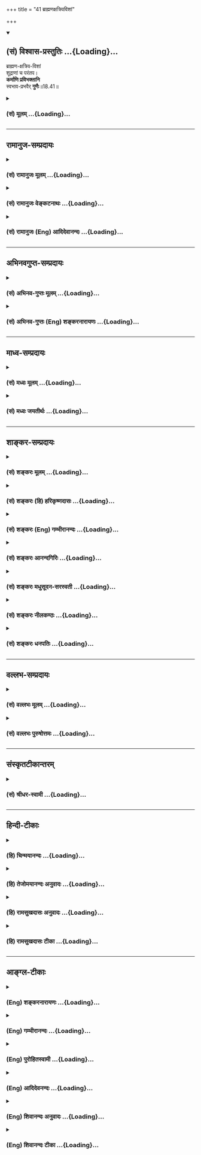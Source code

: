 +++
title = "41 ब्राह्मणक्षत्रियविशां"

+++
<div class="js_include" newlevelforh1="2" title="(सं) विश्वास-प्रस्तुतिः" unfilled url="/purANam_vaiShNavam/mahAbhAratam/06-bhIShma-parva/03-bhagavad-gItA-parva/saMskRtam/vishvAsa-prastutiH/18_moxa-saMnyAsa-yogaH/41_brAhmaNaxatriyavi.md">
<details open><summary><h2>(सं) विश्वास-प्रस्तुतिः ...{Loading}...</h2></summary>

ब्राह्मण-क्षत्रिय-विशां  
शूद्राणां च परंतप।  
**कर्माणि प्रविभक्तानि**  
स्वभाव-प्रभवैर् **गुणैः**॥18.41॥
</details>
</div>
<div class="js_include collapsed" newlevelforh1="3" title="(सं) मूलम्" unfilled url="/purANam_vaiShNavam/mahAbhAratam/06-bhIShma-parva/03-bhagavad-gItA-parva/saMskRtam/mUlam/18_moxa-saMnyAsa-yogaH/41_brAhmaNaxatriyavi.md">
<details><summary><h3>(सं) मूलम् ...{Loading}...</h3></summary>

ब्राह्मणक्षत्रियविशां शूद्राणां च परंतप।  
कर्माणि प्रविभक्तानि स्वभावप्रभवैर्गुणैः।।18.41।।
</details>
</div>


_________________
## रामानुज-सम्प्रदायः
<div class="js_include collapsed" newlevelforh1="3" title="(सं) रामानुजः मूलम्" unfilled url="/purANam_vaiShNavam/mahAbhAratam/06-bhIShma-parva/03-bhagavad-gItA-parva/saMskRtam/rAmAnujaH/mUlam/18_moxa-saMnyAsa-yogaH/41_brAhmaNaxatriyavi.md">
<details><summary><h3>(सं) रामानुजः मूलम् ...{Loading}...</h3></summary>

।।18.41।।**ब्राह्मणक्षत्रियविशां** स्वकीयो भावः स्वभावः
ब्रह्मणादिजन्महेतुभूतं प्राचीनं कर्म इत्यर्थः। तत्प्रभवाः सत्त्वादयो
गुणाः ब्राह्मणस्य स्वभावप्रभवो रजस्तमोऽभिभवेन उद्भूतः सत्त्वगुणः;
क्षत्रियस्य स्वभावप्रभवः सत्त्वतमसोः अभिभवेन उद्भूतो रजोगुणः; वैश्यस्य
स्वभावप्रभवः सत्त्वरजोऽभिभवेन अल्पोद्रिक्तः तमोगुणः; शूद्रस्य
स्वभावप्रभवः तु रजःसत्त्वाभिभवेन अत्युद्रिक्तः तमोगुणः। एभिः
**स्वभावप्रभवैः गुणैः सह प्रविभक्तानि कर्माणि** शास्त्रैः प्रतिपादितानि।
ब्राह्मणादय एवंगुणकाः तेषां च तानि कर्माणि वृत्तयः च एता इति हि विभज्य
प्रतिपादयन्ति शास्त्राणि।

</details>
</div>
<div class="js_include collapsed" newlevelforh1="3" title="(सं) रामानुजः वेङ्कटनाथः" unfilled url="/purANam_vaiShNavam/mahAbhAratam/06-bhIShma-parva/03-bhagavad-gItA-parva/saMskRtam/rAmAnujaH/venkaTanAthaH/18_moxa-saMnyAsa-yogaH/41_brAhmaNaxatriyavi.md">
<details><summary><h3>(सं) रामानुजः वेङ्कटनाथः ...{Loading}...</h3></summary>

  
  
।।18.41।। एवं सर्वेषां संसारिणां गुणत्रयवश्यत्वमुक्तम् अथ
तत्तद्गुणतारतम्यवद्देहयोगिनामधिकारिणां यथाधिकारं शास्त्रैर्विभक्तानि
कर्मादीनि विविच्यन्ते। तस्य परमप्रस्तुतेन
सङ्गत्यर्थमध्यायारम्भप्रक्रान्तं प्रदर्शयति --
त्यागेनेत्यादिना। सन्न्यासशब्दार्थादनन्य इति -- श्रुतावपि हि त्यागेनैके
\[महाना.8।14कैवल्यो.2\] सन्न्यास योगात् \[मुण्डको.3।2।6\]
इत्युभावेकविषयाविति भावःएवम्भूतस्येति --
त्रिविधत्यागयुक्तस्येत्यर्थः। वृत्त्या सहेति कृषिगोरक्ष्यादीनि हि
वक्ष्यमाणानि \[18।44\] जीविकाविशेषा इति भावः।  
  
अत्रब्राह्मणक्षत्ति्रयविशाम् इति समासो द्विजत्वे सति वेदाधिकारात्।
प्राचीनकर्मानुरूपं सत्त्वादिगुणवृद्धिः प्रागेव प्रपञ्चिता; अतस्तद्धेतुकं
कर्मात्र तत्तद्गुणप्रचुरपुरुषासाधारणधर्मतया स्वभाव इति दर्शितम्।
एतेनकर्मवश्या गुणा ह्येते सत्त्वाद्याः पृथिवीपते \[वि.पु.1\] इति
वचनादौपाधिकानां गुणानां चात्र स्वाभाविकतोक्तिशङ्काऽपि निरस्ता।
गुणविभागप्रकारो ब्राह्मपुराणादिषु प्रपञ्चितः। तस्यायं सङ्क्षेपः -- तमः
शूद्रे रजः क्षत्त्रे ब्राह्मणे सत्त्वमुत्तमम् इति। अस्यार्थं वदन्प्रकृतं
विवृणोति -- रजस्तमोभिभवेनोद्भूतः सत्त्वगुण इति। उत्तमशब्दस्यरजः
क्षत्त्रे इत्यादिष्वप्यन्वयमाहक्षत्ति्रयस्येत्यादिना। अल्पोद्रिक्त इति
शूद्राद्व्यवच्छेदाय। अतीन्द्रियाणां गुणानामपि
शास्त्राधीनविभागत्वात्कर्मप्रविभागे गुणानां कर्तृत्वाद्यसम्भवाच्चगुणैः
सहेत्युक्तम्। गुणापेक्षया शास्त्रेण विभक्ततया
गुणप्रविभक्तत्वोपचारादयमेवार्थ उचित इति भावः। कैर्विभक्तानीति
शङ्कायांशास्त्रैरिति शेषपूरणम्। स्वरूपविभागस्य
शास्त्राधीनत्वाभावादसङ्कीर्णबोधनं विवक्षितमित्याह -- प्रतिपादितानीति।
विभज्य प्रतिपादनं विवृणोति -- ब्राह्मणादय इति। कर्मशब्द एव सामान्यतो
वृत्तिमपि संगृह्णाति; तादर्थ्याद्वा तदाक्षेप
इत्यभिप्रायेणाऽऽहवृत्तयश्चेति। जीवनोपाया इत्यर्थः।  
  

</details>
</div>
<div class="js_include collapsed" newlevelforh1="3" title="(सं) रामानुजः (Eng) आदिदेवानन्दः" unfilled url="/purANam_vaiShNavam/mahAbhAratam/06-bhIShma-parva/03-bhagavad-gItA-parva/saMskRtam/rAmAnujaH/english/AdidevAnandaH/18_moxa-saMnyAsa-yogaH/41_brAhmaNaxatriyavi.md">
<details><summary><h3>(सं) रामानुजः (Eng) आदिदेवानन्दः ...{Loading}...</h3></summary>

18.41 The nature of Brahmanas, Ksatriyas, Vaisyas, and Sudras are due to their respective inherent dispositions. The meaning is that their past Karma has been the cause of determining births as Brahmanas etc. The Sattva and other Gunas are the result of such Karma. The Sattva-guna is born from the inherent nature of the Brahmana becoming dominant by suppressing the alities of Rajas and Tamas. The ality of Rajas originates from the inherent nature of the Ksatriyas becoming dominant by suppressing alities of Sattva and Tamas. Tamoguna arises from the inherent nature of the Vaisya, becoming dominant in a little way by suppressing Sattva and Rajas. The duties and works assigned to them according to the Gunas constituting their inherent nature, are expounded and allotted by the Sastras in the order described. For the Sastras analyse that the Brahmanas etc., possess such and such attributes and such and such are their duties and occupations.

</details>
</div>


_________________
## अभिनवगुप्त-सम्प्रदायः
<div class="js_include collapsed" newlevelforh1="3" title="(सं) अभिनव-गुप्तः मूलम्" unfilled url="/purANam_vaiShNavam/mahAbhAratam/06-bhIShma-parva/03-bhagavad-gItA-parva/saMskRtam/abhinava-guptaH/mUlam/18_moxa-saMnyAsa-yogaH/41_brAhmaNaxatriyavi.md">
<details><summary><h3>(सं) अभिनव-गुप्तः मूलम् ...{Loading}...</h3></summary>

।।18.41 -- 18.60।। एवमियता षण्णां प्रत्येकं त्रिस्वरूपत्वं धृत्यादीनां च
प्रतिपादितम्। तन्मध्यात् सात्त्विके राशौ वर्तमानो दैवीं संपदं प्राप्त इह
ज्ञाने योग्यः; त्वं च तथाविधः इत्यर्जुनः प्रोत्साहितः। अधुना तु इदमुच्यते
-- यदि तावदनया ज्ञानबुद्ध्या कर्मणि भवान् प्रवर्तते तदा
स्वधर्मप्रवृत्त्या विज्ञानपूततया च न कर्मसंबन्धस्तव। अथैतन्नानुमन्यसे;
तदवश्यं तव प्रवृत्त्या तावत् भाव्यम् जातेरेव तथाभावे स्थितत्वात्। यतः
सर्वः स्वभावनियतः +++(S;;N स्वस्वभावनियतः )+++ कुतश्चिद्दोषात्
तिरोहिततत्स्वभावः +++(S;;N -- हिततत्तत्स्वभावः )+++ कंचित्कालं भूत्वापि;
तत्तिरोधायकविगमे स्वभावं व्यक्त्यापन्नं लभत एव। तथाहि एवंविधो वर्णनां
स्वभावः। एवमवश्यंभाविन्यां प्रवृत्तौ ततः फलविभागिता भवेत्।। तदाह --
ब्राह्मणेत्यादि अवशोऽपि तत् इत्यन्तम्। ब्राह्मणादीनां
कर्मप्रविभागनिरूपणस्य स्वभावोऽश्यं नातिक्रामति,+++(S; ; N omit न and read
अतिक्रामति )+++ इति क्षत्रियस्वभावस्य भवतोऽनिच्छतोऽपि प्रकृतिः स्वभावाख्या
नियोक्तृताम् अव्यभिचारेण भजते। केवलं तया नियुक्तस्य पुण्यपापसंबन्धः। अतः
मदभिहितविज्ञानप्रमाणपुरःसरीकारेण कर्माण्यनुतिष्ठ। तथा सति बन्धो
निवर्त्स्यति। इत्यस्यार्थस्य परिकरघटनतात्पर्यं +++(S; ; N -- करबन्धघटन --
)+++ महावाक्यार्थस्य। अवान्तरवाक्यानां स्पष्टा ( ष्टोऽ ) र्थः। समासेन +++(S
omits समासेन )+++ ( श्लो. 50 ) संक्षेपेण। ज्ञानस्य; प्रागुक्तस्य। निष्ठां (
ष्ठा ) वाग्जालपरिहारेण निश्चितामाह। बुद्ध्या विशुद्धया इत्यादि सर्वमेतत्
व्याख्यातप्रायमिति न पुनरायस्यते,+++(N -- रारभ्यते )+++।

</details>
</div>
<div class="js_include collapsed" newlevelforh1="3" title="(सं) अभिनव-गुप्तः (Eng) शङ्करनारायणः" unfilled url="/purANam_vaiShNavam/mahAbhAratam/06-bhIShma-parva/03-bhagavad-gItA-parva/saMskRtam/abhinava-guptaH/english/shankaranArAyaNaH/18_moxa-saMnyAsa-yogaH/41_brAhmaNaxatriyavi.md">
<details><summary><h3>(सं) अभिनव-गुप्तः (Eng) शङ्करनारायणः ...{Loading}...</h3></summary>

18.41 See Comment under 18.60

</details>
</div>


_________________
## माध्व-सम्प्रदायः
<div class="js_include collapsed" newlevelforh1="3" title="(सं) मध्वः मूलम्" unfilled url="/purANam_vaiShNavam/mahAbhAratam/06-bhIShma-parva/03-bhagavad-gItA-parva/saMskRtam/madhvaH/mUlam/18_moxa-saMnyAsa-yogaH/41_brAhmaNaxatriyavi.md">
<details><summary><h3>(सं) मध्वः मूलम् ...{Loading}...</h3></summary>

।।18.41।। Sri Madhvacharya did not comment on this sloka.,

</details>
</div>
<div class="js_include collapsed" newlevelforh1="3" title="(सं) मध्वः जयतीर्थः" unfilled url="/purANam_vaiShNavam/mahAbhAratam/06-bhIShma-parva/03-bhagavad-gItA-parva/saMskRtam/madhvaH/jayatIrthaH/18_moxa-saMnyAsa-yogaH/41_brAhmaNaxatriyavi.md">
<details><summary><h3>(सं) मध्वः जयतीर्थः ...{Loading}...</h3></summary>

।।18.41।। Sri Jayatirtha did not comment on this sloka.  
  

</details>
</div>


_________________
## शाङ्कर-सम्प्रदायः
<div class="js_include collapsed" newlevelforh1="3" title="(सं) शङ्करः मूलम्" unfilled url="/purANam_vaiShNavam/mahAbhAratam/06-bhIShma-parva/03-bhagavad-gItA-parva/saMskRtam/shankaraH/mUlam/18_moxa-saMnyAsa-yogaH/41_brAhmaNaxatriyavi.md">
<details><summary><h3>(सं) शङ्करः मूलम् ...{Loading}...</h3></summary>

।।18.41।। --,ब्राह्मणाश्च क्षत्रियाश्च विशश्च ब्राह्मणक्षत्रियविशः;
तेषां **ब्राह्मणक्षत्रियविशां शूद्राणां च** -- शूद्राणाम् असमासकरणम्
एकजातित्वे सति वेदानधिकारात् -- हे **परंतप; कर्माणि प्रविभक्तानि**
इतरेतरविभागेन व्यवस्थापितानि। केन **स्वभावप्रभवैः** **गुणैः;** स्वभावः
ईश्वरस्य प्रकृतिः त्रिगुणात्मिका माया सा प्रभवः येषां गुणानां ते
स्वभावप्रभवाः; तैः; शमादीनि कर्माणि प्रविभक्तानि ब्राह्मणादीनाम्। अथवा
ब्राह्मणस्वभावस्य सत्त्वगुणः प्रभवः कारणम्; तथा क्षत्रियस्वभावस्य
सत्त्वोपसर्जनं रजः प्रभवः; वैश्यस्वभावस्य तमउपसर्जनं रजः प्रभवः;
शूद्रस्वभावस्य रजउपसर्जनं तमः प्रभवः;
प्रशान्त्यैश्वर्येहामूढतास्वभावदर्शनात् चतुर्णाम्। अथवा;
जन्मान्तरकृतसंस्कारः प्राणिनां वर्तमानजन्मनि स्वकार्याभिमुखत्वेन
अभिव्यक्तः स्वभावः; सः प्रभवो येषां गुणानां ते स्वभावप्रभवाः गुणाः
गुणप्रादुर्भावस्य निष्कारणत्वानुपपत्तेः। स्वभावः कारणम् इति च
कारणविशेषोपादानम्। एवं स्वभावप्रभवैः प्रकृतिभवैः सत्त्वरजस्तमोभिः गुणैः
स्वकार्यानुरूपेण शमादीनि कर्माणि प्रविभक्तानि।। ननु शास्त्रप्रविभक्तानि
शास्त्रेण विहितानि ब्राह्मणादीनां शमादीनि कर्माणि कथम् उच्यते
सत्त्वादिगुणप्रविभक्तानि इति नैष दोषः शास्त्रेणापि ब्राह्मणादीनां
सत्त्वादिगुणविशेषापेक्षयैव शमादीनि कर्माणि प्रविभक्तानि; न गुणानपेक्षया;
इति शास्त्रप्रविभक्तान्यपि कर्माणि गुणप्रविभक्तानि इति उच्यते।। कानि पुनः
तानि कर्माणि इति; उच्यते --,

</details>
</div>
<div class="js_include collapsed" newlevelforh1="3" title="(सं) शङ्करः (हि) हरिकृष्णदासः" unfilled url="/purANam_vaiShNavam/mahAbhAratam/06-bhIShma-parva/03-bhagavad-gItA-parva/saMskRtam/shankaraH/hindI/harikRShNadAsaH/18_moxa-saMnyAsa-yogaH/41_brAhmaNaxatriyavi.md">
<details><summary><h3>(सं) शङ्करः (हि) हरिकृष्णदासः ...{Loading}...</h3></summary>

।।18.41।। तथा सम्पूर्ण गीताशास्त्रका इस प्रकार उपसंहार भी किया जाना
चाहिये कि परम पुरुषार्थकी सिद्धि चाहनेवालोंके द्वारा अनुष्ठान किये
जानेयोग्य यह इतना ही समस्त वेद और स्मृतियोंका अभिप्राय है अतः इस
अभिप्रायसे ये ब्राह्मणक्षत्रियविशाम् इत्यादि श्लोक आरम्भ किये जाते हैं
--, हे परन्तप ब्राह्मण; क्षत्रिय और वैश्य -- इन तीनोंके और शूद्रोंके भी
कर्म विभक्त किये हुए हैं अर्थात् परस्पर विभागपूर्वक निश्चित किये हुए
हैं। ब्राह्मणादिके साथ शूद्रोंको मिलाकरसमास करके न कहनेका अभिप्राय यह है
कि शूद्र द्विज न होनेके कारण वेदपठनमें उनका अधिकार नहीं है। किसके द्वारा
विभक्त किये गये हैं स्वभावसे उत्पन्न हुए गुणोंके द्वारा। स्वभाव यानी
ईश्वरकी प्रकृति -- त्रिगुणात्मिका माया; वह माया जिन गुणोंके प्रभवका यानी
उत्पत्तिका कारण है; ऐसे स्वभावप्रभव गुणोंके द्वारा ब्राह्मणादिके; शम आदि
कर्म विभक्त किये गये हैं। अथवा यों समझो कि ब्राह्मणस्वभावका कारण
सत्त्वगुण है; वैसे ही क्षत्रियस्वभावका कारण सत्त्वमिश्रित रजोगुण है;
वैश्यस्वभावका कारण तमोमिश्रित रजोगुण है और शूद्रस्वभावका कारण रजोमिश्रित
तमोगुण है। क्योंकि उपर्युक्त चारों वर्णोंमें ( गुणोंके अनुसार ) क्रमसे
शान्ति; ऐश्वर्य; चेष्टा और मूढ़ता -- ये अलगअलग स्वभाव देखे जाते हैं।
अथवा यों समझो कि प्राणियोंके जन्मान्तरमें किये हुए कर्मोंके संस्कार; जो
वर्तमान जन्ममें अपने कार्यके अभिमुख होकर व्यक्त हुए हैं; उनका नाम स्वभाव
है। ऐसा स्वभाव जिन गुणोंकी उत्पत्तिका कारण है; वे,स्वभावप्रभव गुण हैं।
गुणोंका प्रादुर्भाव बिना कारणके नहीं बन सकता। इसलिये स्वभाव उनकी
उत्पत्तिका कारण है यह कहकर कारणविशेषका प्रतिपादन किया गया है। इस प्रकार
स्वभावसे उत्पन्न हुए अर्थात् प्रकृतिसे उत्पन्न हुए सत्त्व; रज और तम --
इन तीनों गुणोंद्वारा अपनेअपने कार्यके अनुरूप शमादि कर्म विभक्त किये गये
हैं। पू₀ -- ब्राह्मणादि वर्णोंके शम आदि कर्म तो शास्त्रद्वारा विभक्त
हैं; अर्थात् शास्त्रद्वारा निश्चित किये गये हैं फिर यह कैसे कहा जाता है;
कि सत्त्व आदि तीनों गुणोंद्वारा विभक्त किये गये हैं उ₀ -- यह दोष नहीं
है; क्योंकि शास्त्रद्वारा भी ब्राह्मणादिके शमादि कर्म सत्त्वादि
गुणभेदोंकी अपेक्षासे ही विभक्त किये गये हैं; बिना गुणोंकी अपेक्षासे
नहीं। अतः शास्त्रद्वारा विभक्त किये हुए भी कर्म; गुणोंद्वारा विभक्त किये
गये हैं; ऐसा कहा जाता है।

</details>
</div>
<div class="js_include collapsed" newlevelforh1="3" title="(सं) शङ्करः (Eng) गम्भीरानन्दः" unfilled url="/purANam_vaiShNavam/mahAbhAratam/06-bhIShma-parva/03-bhagavad-gItA-parva/saMskRtam/shankaraH/english/gambhIrAnandaH/18_moxa-saMnyAsa-yogaH/41_brAhmaNaxatriyavi.md">
<details><summary><h3>(सं) शङ्करः (Eng) गम्भीरानन्दः ...{Loading}...</h3></summary>

18.41 Parantapa, O scorcher of enemies; karmani, the duties;
brahmana-ksatriya-visam, of the Brahmanas, the Ksatriyas and the
Vaisyas; ca, as also; sudranam, of the Surdras-the Sudras have not been
included with the others (in the compund word) because, owing to their
having a single birth, \[Sudras have no right to be invested with the
sacred thread which, in the case of the other three castes, symbolizes a
second birth.\] they have no right to (the study of) the Vedas;
pravibhaktani, have been fully classified, have been prescribed by
making distinctions among them;-according to what;-gunahi, according to
the gunas; svabhava-prabhavaih, born from Nature. Nature means the
Praktrti of God, His Maya consisting of the three gunas. 'Born from
Nature' means 'born of these three gunas. In accordnace with these the
duties such as control of the internal organs, etc. of the Brahmanas and
others have been classified. Or (the meaning is): The source of the
nature of the Brahmanas is the ality of sattva. Similarly, the source of
the nature of the Ksatriyas is rajas, with sattva as a subordinate
(ality); the source of the nature of the Vaisyas is rajas, with tamas as
the subordinate (ality); the source of the nature of the Sudras is
tamas, with rajas as the subordinate (ality); for the natures of the
four are seen to be tranillity. lordliness, industriousness and dullness
respectively. Or, svabhava (nature) means the (individual) tendencies of
creatures earned in their past lives, which have become manifest in the
present life for yielding their own results. The gunas which have that
svabhava as their source (prabhava) are svabhava-prabhavah gunah. Since
the manifestation of the gunas cannot logically be uncaused, therefore a
specific cause \[i.e. the tendencies are the efficient cause, and Nature
is the material cause.\] has been posited by saying that Nature is the
cause. Thus, the duties such as control of the internal organs etc. have
been classified in keeping with the effects of the gunas, sattva, rajas
and tamas, which are born of Nature, born of Prakrti. Objection: Well,
are not the duties like controlling the internal organs etc. of the
Brahmanas and others classified and enjoined by the scriptures; Why is
it said that they are classified according to the gunas sattva etc.;
Reply: This objection is not valid. For, the duties like controlling the
internal organs etc. of the Brahmanas and others have been classified
even by the scriptures verily in keeping with the specific alities
sattva etc.; certainly, not without reference to the gunas. Hence,
though the duties have been divided by the scriputres, they are said to
have been classified according to the gunas. Which, again, are those
duties; They are being spoken of:

</details>
</div>
<div class="js_include collapsed" newlevelforh1="3" title="(सं) शङ्करः आनन्दगिरिः" unfilled url="/purANam_vaiShNavam/mahAbhAratam/06-bhIShma-parva/03-bhagavad-gItA-parva/saMskRtam/shankaraH/AnandagiriH/18_moxa-saMnyAsa-yogaH/41_brAhmaNaxatriyavi.md">
<details><summary><h3>(सं) शङ्करः आनन्दगिरिः ...{Loading}...</h3></summary>

।।18.41।। प्रकरणार्थमुपसंहृतमनुवदति -- **सर्व इति।** तस्यानेकात्मकत्वेन
हेयत्वं सूचयति -- **क्रियेति।** निर्गुणादात्मनो वैलक्षण्याच्च तस्य
हेयतेत्याह -- **सत्त्वेति।** अनर्थत्वाच्च तस्य त्याज्यत्वमनर्थत्वं
चाविद्याकल्पितत्वेनावस्तुनो वस्तुवद्भानादित्याह -- **अविद्येति।** न
केवलमष्टादशे संसारो दर्शितः; किंतु पञ्चदशेपीत्याह -- **वृक्षेति।**
चकारादुक्तः संसार इत्यनुकृष्यते। संसारध्वस्तिसाधनं सम्यग्ज्ञानं च
तत्रैवोक्तमित्याह -- **असङ्गेति।** वृत्तमनूद्यानन्तरसंदर्भतात्पर्यमाह --
**तत्र चेति।** उक्तो निवर्तयिषितः संसारः सतिसप्तम्या परामृश्यते; सर्वो
हि संसारो गुणत्रयात्मकः। नच गुणानां प्रकृत्यात्मकानां संसारकारणीभूतानां
निवृत्तिर्युक्ता प्रकृतेर्नित्यत्वादित्याशङ्कायां
स्वधर्मानुष्ठानात्तत्त्वज्ञानोत्पत्त्या गुणानामज्ञानात्मकानां
निवृत्तिर्यथा भवति तथा स्वधर्मजातं
वक्तव्यमित्युत्तरग्रन्थप्रवृत्तिरित्यर्थः।
तत्तद्वर्णप्रयुक्तधर्मजातानुपदेशे चोपसंहारप्रकरणप्रकोपः स्यादित्याह --
**सर्वश्चेति।** उपसंहृते गीताशास्त्रार्थे यद्यपि सर्वो वेदार्थः
स्मृत्यर्थश्च सर्व उपसंहृतस्तथापि मुमुक्षुभिरनुष्ठेयमस्ति
वक्तव्यमवशिष्टमित्याशङ्क्याह -- **एतावानिति।**
अनुष्ठेयपरिमाणनिर्धारणवदुक्तशङ्कानिवर्तनं
शास्त्रार्थोपसंहारश्चेत्येतदुभयं चकारार्थः। संप्रति  
  
वर्णचतुष्टयस्यानुष्ठेयं धर्मजातं संकीर्णमिति सूत्रमुपन्यस्यति --
**ब्राह्मणेति।** उपनयनसंस्कारवत्त्वे सति वेदाधिकारित्वं समानमिति
त्रयाणां समासकरणम्। इतरेषामसमासे हेतुमाह -- **शूद्राणामिति।**
एकजातित्वमुपनयनवर्जितत्वं कर्मणामसंकीर्णत्वेन व्यवस्थापकं प्रश्नपूर्वकं
प्रकटयति -- **केनेत्यादिना।** स्वभावप्रभवैर्गुणैरित्यस्यार्थान्तरमाह --
**अथवेति।** उक्तव्यवस्थायां कार्यदर्शनं प्रमाणयति -- **प्रशान्तीति।**
स्वभावशब्दस्यार्थान्तरमाह -- **अथवेति।** किमिति
गुणाभिव्यक्तेरुक्तवासनाधीनत्वं तत्राह -- **गुणेति।** ननु नास्ति
गुणप्रादुर्भावस्य निष्कारणत्वं प्रकृतिजैर्गुणैरिति
प्रकृतेर्गुणकारणत्वाभिधानादत आह -- **स्वभाव इति।** वासनाकारणमिति
गुणव्यक्तेर्निमित्तकारणत्वं विवक्षितं प्रकृतिस्तूपादानमिति भावः।
उक्तमुपसंहरति -- **एवमिति।** स्वभावप्रभवैः सत्त्वादिगुणैर्ब्राह्मणादीनां
कर्माणि प्रविभक्तानीत्युक्तमाक्षिपति -- **नन्विति।** शास्त्रस्य
धर्मविभागहेतोः सत्त्वादिविशेषापेक्षयैव विभागज्ञापकत्वादुभयत्र
विभागहेतुत्वोक्तिरविरुद्धेति परिहरति -- **नैष दोष इति।**

</details>
</div>
<div class="js_include collapsed" newlevelforh1="3" title="(सं) शङ्करः मधुसूदन-सरस्वती" unfilled url="/purANam_vaiShNavam/mahAbhAratam/06-bhIShma-parva/03-bhagavad-gItA-parva/saMskRtam/shankaraH/madhusUdana-sarasvatI/18_moxa-saMnyAsa-yogaH/41_brAhmaNaxatriyavi.md">
<details><summary><h3>(सं) शङ्करः मधुसूदन-सरस्वती ...{Loading}...</h3></summary>

।।18.41।। तदेवं सत्त्वरजस्तमोगुणात्मकः क्रियाकारकफललक्षणः सर्वः संसारो
मिथ्याज्ञानकल्पितोऽनर्थश्चतुर्दशाध्यायोक्त उपसंहृतः। पञ्चदशे च
वृक्षरूपककल्पनया तमुक्त्वाअश्वत्थमेनं सुविरूढमूलमसङ्गशस्त्रेण दृढेन
छित्त्वा। ततः पदं तत्परिमार्गितव्यं यस्मिन्गता न निवर्तन्ति भूयः
इत्यसङ्गशस्त्रेण विषयवैराग्येण तस्य छेदनं कृत्वा परमात्मान्वेष्टव्य
इत्युक्तं; तत्र सर्वस्य त्रिगुणात्मकत्वे त्रिगुणात्मकस्य संसारवृक्षस्य
कथं छेदोऽसङ्गशस्त्रस्यैवानुपपत्तेरित्याशङ्कायां
स्वस्वाधिकारविहितैर्वर्णाश्रमधर्मैः
परितोष्यमाणात्परमेश्वरादसङ्गशस्त्रलाभ इति वदितुमेतावानेव सर्ववेदार्थः
परमपुरुषार्थमिच्छद्भिरनुष्ठेय इति च गीताशास्त्रार्थ उपसंहर्तव्य
इत्येवमर्थमुत्तरं प्रकरणमारभ्यते। तत्रेदं सूत्रम् -- ब्राह्मणेति।
त्रयाणां समासकरणं द्विजत्वेन वेदाध्ययनादितुल्यधर्मत्वकथनार्थम्।
शूद्राणामिति पृथक्करणमेकजातित्वेन वेदानधिकारित्वज्ञानपनार्थम्। तथाच
वसिष्ठःचत्वारो वर्णा ब्राह्मणक्षत्रियवैश्यशूद्रास्तेषां त्रयो वर्णा
द्विजातयो ब्राह्मणक्षत्रियवैश्याः तेषांमातुरग्रेऽधिजननं द्वितीयं
मौञ्जीबन्धने। अत्रास्य माता सावित्री पिता त्वाचार्य उच्यते इति। तथा
प्रतिविशिष्टं चातुर्वर्ण्यं स्थानविशेषाच्चब्राह्मणोऽस्य
मुखमासीद्बाहूराजन्यः कृतः। ऊरू तदस्य यद्वैश्यः पद्भ्यां शूद्रो अजायत
इत्यपि निगमो भवतिगायत्र्या ब्राह्मणमसृजत त्रिष्टुभा राजन्यं जगत्या
वैश्यं न केनचिच्छन्दसा शूद्रमित्यसंस्कारो विज्ञायते इतिशूद्रश्चतुर्थो
वर्ण एकजातिः इति च गौतमः। हे परन्तप शत्रुतापन; तेषां चतुर्णामपि वर्णानां
कर्माणि प्रकर्षेण विभक्तानीतरेतरविभागेन व्यवस्थितानि। कैः
स्वभावप्रभवैर्गुणैर्ब्राह्मण्यादिस्वभावस्य प्रभवैर्हेतुभूतैर्गुणैः
सत्त्वादिभिः। तथाहि ब्राह्मणस्वभावस्य सत्त्वगुण एव प्रभवः
प्रशान्तत्वात्। क्षत्रियस्वभावस्य सत्त्वोपसर्जनं रज ईश्वरभावात्।
वैश्यस्वभावस्य तमउपसर्जनं रज ईहास्वभावत्वात्। शूद्रस्वभावस्य रजउपसर्जनं
तमो मूढस्वभावत्वात्। अथवा मायाख्या प्रकृतिः स्वभावस्तत उपादानात्प्रभवो
येषां तैः। प्राग्भवीयः संस्कारो वर्तमाने भवे स्वफलाभिमुखत्वेनाभिव्यक्तः
स्वभावः स निमित्तत्वेन प्रभवो येषामिति वा। शास्त्रस्यापि
पुरुषस्वभावसापेक्षत्वाच्छास्त्रेण प्रविभक्तान्यपि गुणैः
प्रविभक्तानीत्युच्यन्ते। आख्यातानामर्थं बोधयतामधिकारिशक्तिः सहकारिणी इति
न्यायात्। तथाहि गौतमःद्विजातीनामध्ययनमिज्या दानं ब्राह्मणस्याधिकाः
प्रवचनयाजनप्रतिग्रहाः। पूर्वेषु नियमस्तु राज्ञोऽधिकं रक्षणं सर्वभूतानां
न्याय्यदण्डत्वं; वैश्यस्याधिकं कृषिवणिक्पाशुपाल्यं कुसीदं च;
शूद्रश्चतुर्थो वर्ण एकजातिस्तस्यापि सत्यं कामः अक्रोधः शौचमाचमनार्थे
पाणिपादप्रक्षालनमेवैके श्राद्धकर्म भृत्यभरणं स्वदारवृत्तिः
परिचर्योत्तरेषामिति। अत्र साधारणा असाधारणाश्च धर्मा उक्ताः।
पूर्वेष्वध्ययनेज्यादानेषु नियमोऽवश्यकर्तव्यत्वं नतु
प्रवचनयाजनप्रतिग्रहेषु वृत्त्यर्थत्वादित्यर्थः। वणिक् वाणिज्यं; कुसीदं
वृद्ध्यै धनप्रयोगः; उत्तरेषामिति श्रेष्ठानां द्विजातीनामित्यर्थः।
वसिष्ठोऽपिषट्कर्माणि ब्राह्मणस्याध्ययनमध्यापनं यज्ञो याजनं दानं
प्रतिग्रहश्चेति; त्रीणि राजन्यस्याध्ययनं यज्ञो दानं च शस्त्रेण च
प्रजापालनं स्वधर्मस्तेन जीवेत्। एतान्येव त्रीणि वैश्यस्य
कृषिर्वणिक्पाशुपाल्यं कुसीदं,च। तेषां परिचर्या शूद्रस्येति।
आपस्तम्बोऽपिचत्वारो वर्णा ब्राह्मणक्षत्रियवैश्यशूद्रास्तेषां पूर्वः
पूर्वो जन्मतः श्रेयान् स्वकर्म ब्राह्मणस्याध्ययनमध्यापनं यज्ञो याजनं
दानं प्रतिग्रहणं दायाद्यं शिलोञ्छाद्यन्यच्चाप्यपरिगृहीतमेतान्येव।
क्षत्रियस्याध्यापनयाजनप्रतिग्रहणानीति परिहाय युद्धदण्डादिकानि।
क्षत्रियवत् वैश्यस्य दण्डयुद्धवर्जं कृषिगोरक्षवाणिज्याधिकं; परिचर्या
शूद्रस्येतरेषां वर्णानाम् इति। मनुरपिअध्यापनं चाध्ययनं यजनं याजनं तथा।
दानं प्रतिग्रहं चैव ब्राह्मणानामकल्पयत्।। प्रजानां रक्षणं
दानमिज्याध्ययनमेव च। विषयेष्वप्रसक्तिं च क्षत्रियस्य समादिशत्।। पशूनां
रक्षणं दानमिज्याध्ययनमेव व। वणिक्पथं कुसीदं च वैश्यस्य कृषिमेव च। एकमेव
तु शूद्रस्य प्रभुः कर्म समादिशत्। एतेषामेव वर्णानां शुश्रूषामनसूया।।
इति। एवं चतुर्णामपि वर्णानां गुणभेदेन कर्माणि प्रविभक्तानि।

</details>
</div>
<div class="js_include collapsed" newlevelforh1="3" title="(सं) शङ्करः नीलकण्ठः" unfilled url="/purANam_vaiShNavam/mahAbhAratam/06-bhIShma-parva/03-bhagavad-gItA-parva/saMskRtam/shankaraH/nIlakaNThaH/18_moxa-saMnyAsa-yogaH/41_brAhmaNaxatriyavi.md">
<details><summary><h3>(सं) शङ्करः नीलकण्ठः ...{Loading}...</h3></summary>

।।18.41।। एवं पञ्चदशे संसाराश्वत्थमसङ्गशस्त्रेण च्छित्त्वा परं पदं
परिमार्गितव्यमित्युक्तं तत्रात्मनोऽसङ्गत्वोपपादनाय क्रियाकारकफललक्षणस्य
कृत्स्नस्य संसारस्य त्रिगुणात्मकत्वमुक्तम्।
नह्यात्मानात्मनोर्गुणातीतगुणात्मकयोः सङ्गः संभवति।
नह्याकाशान्तर्वर्तिपृथिव्यादिगुणेन गन्धादिनाकाशः संसृज्यते
तद्वदित्युक्तम्। समाप्तः शास्त्रार्थः। अथेदानीं
सर्वगीताशास्त्रार्थमुपसंहर्तुमसङ्गशस्त्राप्त्युपायं च प्रदर्शयितुं
प्रकरणान्तरमारभते -- ब्राह्मणेत्यादिना। शूद्राणामसमासकरणं वेदानधिकारात्।
प्रविभक्तानि असंकीर्णानि। तत्र हेतुमाह स्वभावप्रभवैर्गुणैः। स्वभाव
ईश्वरस्य प्रकृतिस्त्रिगुणात्मिका सैव प्रभवो हेतुर्येषां गुणानां ते
स्वभावप्रभवास्तैः। यद्वा ब्राह्मणस्वभावस्य सत्त्वगुण एव प्रभवः
शान्तत्वात्। क्षत्रियस्वभावस्य सत्त्वोपसर्जनं रजः ईश्वरस्वभावत्वात्।
वैश्यस्वभावस्य तम उपसर्जनं रजः कृष्यादिस्वभावत्वात्। शूद्रस्वभावस्य रज
उपसर्जनं तमः शुश्रूषास्वभावत्वात्। अथवा स्वभावः प्राग्भवीयः
संस्कारस्तत्प्रभवैर्न तु जातिमात्रप्रभवैः पक्षिणामाकाशगमनवत्। अतएव
जात्यन्तरव्यावृत्तानां धर्माणां शमादिषु पाठो न दृश्यते। नहि
शूद्राद्व्यावृत्तं,त्रैवर्णिकानामध्ययनादिकं वा इतरद्वयाद्व्यावृत्तं
ब्राह्मणानामध्यापनादिकं वा इह पठ्यते। किंतु सर्वे सर्वजातीयानां साधारणा
धर्माः शमादयो दृश्यन्ते। यथाहि द्रोणादिषु ब्राह्मणेष्वपि शौर्यादिकं
भरतादिषु क्षत्रियेष्वपि शमादिकं दृष्टम् एवमितरत्र।
तस्माद्यस्मिन्कस्मिंश्चिद्वर्णे शमादयो दृश्यन्ते स
शूद्रोऽप्येतैर्लक्षणैर्ब्राह्मण एव ज्ञातव्यः। यत्र च ब्राह्मणेऽपि
शूद्रधर्मा दृश्यन्ते स शूद्र एव। तथा चारण्यके सर्पभूतं नहुषं प्रति
युधिष्ठिरवाक्यम्सत्यं दानं क्षमा शीलमानृशंस्यं तपो घृणा। दृश्यन्ते यत्र
नागेन्द्र स ब्राह्मण इति स्मृतः। तथायत्रैतल्लक्ष्यते सर्प वृत्तं स
ब्राह्मणः स्मृतः। यत्रैतन्न भवेत्सर्प तं शूद्रमिति निर्दिशेत् इति।
जातिधर्मास्तु मनुना दर्शिताःअध्यापनं चाध्ययनं यजनं याजनं तथा। दानं
प्रतिग्रहं चैव ब्राह्मणानामकल्पयत्। प्रजानां रक्षणं दानमिज्याध्ययनमेव च।
विषयेष्वप्रसक्तिं च क्षत्रियस्य समासतः। पशूनां रक्षणं दानमिज्याध्ययनमेव
च। वणिक्पथं कुसीदं च वैश्यस्य कृषिमेव च। एकमेव तु शूद्रस्य प्रभुः कर्म
समादिशत्। एतेषामेव वर्णानां शुश्रूषामनसूयया। इति। तस्मात् शमादयो
यत्राब्राह्मणे ब्राह्मणे वा दृश्यन्ते स एव ब्राह्मण इत्यत्र
विवक्षितम्। स्वे स्वे कर्मण्यभिरतः संसिद्धिं लभते नरः इत्यत्र तु
मनूक्तान्यध्यापनादीन्येव स्वकर्माणि ग्राह्याणि न तु शमदमादीनि। नहि
ज्ञानविज्ञानवतोऽन्या संसिद्धिर्लब्धव्यास्ति। तस्माच्छमदमादयो
ब्रह्मिष्ठस्यैव ब्राह्मणस्य लक्षणमिति दिक्।

</details>
</div>
<div class="js_include collapsed" newlevelforh1="3" title="(सं) शङ्करः धनपतिः" unfilled url="/purANam_vaiShNavam/mahAbhAratam/06-bhIShma-parva/03-bhagavad-gItA-parva/saMskRtam/shankaraH/dhanapatiH/18_moxa-saMnyAsa-yogaH/41_brAhmaNaxatriyavi.md">
<details><summary><h3>(सं) शङ्करः धनपतिः ...{Loading}...</h3></summary>

।।18.41।। एवं क्रियादिलक्षणस्य संसारस्य त्रिगुणात्मकत्वप्रतिपादकेन
प्रकरणेन चतुर्दशसप्तदशाध्यायोक्तोऽर्थ उपसंहृतः
चोर्ध्वमूलमधःशाखमित्यादिनाऽविद्यापरिकल्पितं संसारं
वृक्षरुपेणाभिधायअसङ्गशस्त्रेण दृढेन छित्त्वा। ततः पदं तत्परिमार्गितव्यं
यस्मिन्गता न निवर्तन्ति भूयः इत्यसङ्गस्त्रेण विषयवैराग्येण तस्य छेदनं
कृत्वा परमात्मान्वेष्टव्य इत्युक्तम्। तत्र सर्वस्य त्रिगुणात्मकत्वे
त्रिगुणात्मकस्य संसारवृक्षस्य कथं
छेदोऽसङ्गशस्त्रस्यैवानुपपत्तेरित्याशङ्कायां
स्वस्वाधिकारविहितैर्वर्णाश्रमधर्मैः
परितोष्यमाणात्परमेश्वरादसङ्गशस्त्रलाभ इति वदितुमेतावानेव सर्ववेदार्थः
परमपुरुषार्थमिच्छद्भिननुष्ठेय इति च गीताशास्त्रार्थ उपसंहर्तव्य
इत्येवमर्थमुत्तरं प्रकरणमारभ्यते। तत्रेदं सूत्रम् -- त्रयाणां समासकरणं
द्विजत्वेन वेदाध्ययनादितुल्यधर्मत्वकथनार्थम्। शूद्राणामिति
पृथक्करणमेकजातित्वेन वेदानधिकारित्वज्ञापनार्थम्। तथाच वसिष्ठःचत्वारो
वर्णा ब्राह्मणक्षत्रियवैश्यशूद्रास्तेषां त्रयो त्वाचार्य उच्यते इति। तथा
प्रतिविशिष्टं चातुर्वर्ण्य स्थाननिशेषाच्चब्राह्मणोऽस्य
मुखमासीद्वाहूराजन्यः कृतः। ऊरु तदस्य यद्वैश्यः पध्भां सूद्रो अजायत
र्दिशति। शूद्राणां च कर्माणि शमदमादीनि प्रविभक्तानि इतरेतविभागेन
व्यवस्थितानि। कैरित्यपेक्षायामाह -- स्वभावप्रभवैर्गुणैः ईश्वरस्य
त्रिगुणात्मिका प्रकृतिः स्वभावः स प्रभवः कारणं येषां तैर्गुणैः। यद्वा
स्वभावस्य प्रभवास्तैस्तथाच ब्राह्मणस्वभावस्य सत्त्वगुणः प्रभवः कारणं;
तथा क्षत्रियस्वभावस्य सत्त्वोपसर्जनं रजः प्रभवः; वैश्यस्वभावस्य
तमउपसर्जनं रजः प्रभवः; शूद्रस्वभावस्य रजउपसर्जनं तमः प्रभवः।
शान्त्यैश्वर्येहामूढस्वभावदर्शनाच्चतुर्णाम्। अथवा जन्मान्तरकृतसंस्कारः
प्राणिनां वर्तमानजन्मनि स्वकार्याभिमुखत्वेनाभिव्यक्तः स्वभावः स प्रभवो
येषां तैः प्रकृत्युद्वोधितैर्गुणैः स्वकार्यानुरुप्येण ब्राह्मणादीनां
शमादीनि कर्माणि प्रविभक्तानि शास्त्रेणापि ब्राह्मणादीनां
सत्त्वादिगुणविशेषापेक्षयैव शमादीनि कर्माणि प्रविभक्तानि नतु
गुणानपेक्षयेति शास्त्रविभक्तान्यपि तानि गुणविभक्तान्युच्यन्ते।
क्षत्रियस्वभावजं शत्रुतापनरुपं कर्म त्यक्तुमशक्यमङगीकर्तुं योग्योऽसीति
सूचयति परंतपेति संबोधनेन।

</details>
</div>


_________________
## वल्लभ-सम्प्रदायः
<div class="js_include collapsed" newlevelforh1="3" title="(सं) वल्लभः मूलम्" unfilled url="/purANam_vaiShNavam/mahAbhAratam/06-bhIShma-parva/03-bhagavad-gItA-parva/saMskRtam/vallabhaH/mUlam/18_moxa-saMnyAsa-yogaH/41_brAhmaNaxatriyavi.md">
<details><summary><h3>(सं) वल्लभः मूलम् ...{Loading}...</h3></summary>

।।18.41।। एवं च त्यागेनैकेऽमृतत्वमानशुः \[महाना.8।14कैव.2\] इति
मोक्षसाधनतया निर्दिष्टः त्यागः सन्न्यासशब्दार्थः; न तदन्यः स च
कर्तृत्वकामफलानां न्यासरूपः स्वस्मिन् तत्कर्तृत्वत्यागश्च
परपुरुषान्तर्यामिकर्तृकत्वाद्यनुसन्धानेनेति सर्वं सगुणनिरूपणे
सत्त्वगुणवृद्धिकार्यमिति तथोक्तम् इदानीमेवम्भूतकर्माधिकारिणां
ब्राह्मणादीनां स्वभावानुसारिसत्त्वादिगुणभेदभिन्नवृत्त्या सह
कर्त्तव्यकर्मस्वरूपं निरूपयति ब्राह्मणक्षत्ति्रयविशामिति। स्वभावः सहजः
संस्कारात्मकस्तत्प्रभवैर्गुणैर्विभद्यंते; तत्र स्वभावप्रभवैर्गुणैः
सात्त्विका ब्राह्मणाः सृष्टाः; सात्त्विकराजसाः क्षत्ति्रयाः; तामसराजसा
वैश्याः; तामसाः शूद्राः एषामपि व्यत्यये निजपूर्वकृतिरेव हेतुरिति हे
परन्तप पुरा तथा प्रविभक्तानि कर्माणि।

</details>
</div>
<div class="js_include collapsed" newlevelforh1="3" title="(सं) वल्लभः पुरुषोत्तमः" unfilled url="/purANam_vaiShNavam/mahAbhAratam/06-bhIShma-parva/03-bhagavad-gItA-parva/saMskRtam/vallabhaH/puruShottamaH/18_moxa-saMnyAsa-yogaH/41_brAhmaNaxatriyavi.md">
<details><summary><h3>(सं) वल्लभः पुरुषोत्तमः ...{Loading}...</h3></summary>

  
  
।।18.41।। नन्वेवं चेत्सर्वं त्रिगुणात्मकमेव तदा गुणात्मकस्य जीवस्य
त्रिगुणात्मकबन्धकक्रियादिकरणात् कथं मोक्षः इत्याशङ्क्य शास्त्रद्वारा
जीवोद्धारं कर्तुं शास्त्रस्वरूप ज्ञानार्थं प्रसङ्गादर्जुनाय
गीतामाहात्म्यतः पूर्वोक्तमुपसंहरन् मोक्षप्रकरणमारभते -- ब्राह्मणेत्यादि
यावदध्यायसमाप्ति। हे परन्तप परमुत्कृष्टं तपो यस्येत्यनेन
श्रवणयोग्यतोक्ता। ब्राह्मणक्षत्ति्रयविशां त्रैवर्णिकानां च पुनः
शूद्राणां -- वेदानधिकृतत्वाछूद्राणां भिन्नतया कथनम् -- स्वभावः स्वस्य मम
यो भावः सात्त्विकादिभेदेन विचित्रदर्शनेच्छा तेन प्रभव उत्पत्तिर्येषां
तैरेतादृशैर्गुणैः कर्माणि प्रविभक्तानि प्रकर्षेण विभागतः
सात्त्विकादेर्विहितानीत्यर्थः।  
  

</details>
</div>


_________________
## संस्कृतटीकान्तरम्
<div class="js_include collapsed" newlevelforh1="3" title="(सं) श्रीधर-स्वामी" unfilled url="/purANam_vaiShNavam/mahAbhAratam/06-bhIShma-parva/03-bhagavad-gItA-parva/saMskRtam/shrIdhara-svAmI/18_moxa-saMnyAsa-yogaH/41_brAhmaNaxatriyavi.md">
<details><summary><h3>(सं) श्रीधर-स्वामी ...{Loading}...</h3></summary>

।।18.41।। ननु च यद्येवं सर्वमपि क्रियाकारकफलादिकं प्राणिजातं च
त्रिगुणात्मकमेव कथं तर्ह्यस्य मोक्ष इत्यपेक्षायां स्वस्वाधिकारविहितैः
कर्मभिः परमेश्वराराधनात्तत्प्रसादलब्धज्ञानेनेत्येवं सर्वगीतार्थसारं
संगृह्य प्रदर्शयितुं प्रकरणान्तरमारभते **-- ब्राह्मणेत्यादि
यावदध्यायसमाप्ति।** हे परंतप शत्रुतापन; ब्राह्मणानां क्षत्रियाणां विशां
च शूद्राणां च कर्माणि प्रविभक्तानि प्रकर्षेण विभागतो विहितानि। शूद्राणां
स्वभावात्पृथक्करणं द्विजत्वाभावेन वैलक्षण्यात्। विभागोपलक्षणमाह --
स्वभावः सात्त्विकादिः प्रभवति प्रादुर्भवति येभ्यस्तैर्गुणैरुपलक्षणभूतैः।
यद्वा स्वभावः पूर्वजन्मसंस्कारस्तस्मात्प्रादुर्भूतैरित्यर्थः। तत्र
सत्त्वप्रधाना ब्राह्मणाः; सत्त्वोपसर्जनरजःप्रधानाः क्षत्रियाः;
तमउपसर्जनरजःप्रधाना वैश्याः; रजउपसर्जनतमःप्रधानाः शूद्राः।

</details>
</div>


_________________
## हिन्दी-टीकाः
<div class="js_include collapsed" newlevelforh1="3" title="(हि) चिन्मयानन्दः" unfilled url="/purANam_vaiShNavam/mahAbhAratam/06-bhIShma-parva/03-bhagavad-gItA-parva/hindI/chinmayAnandaH/18_moxa-saMnyAsa-yogaH/41_brAhmaNaxatriyavi.md">
<details><summary><h3>(हि) चिन्मयानन्दः ...{Loading}...</h3></summary>

।।18.41।। प्रकृति के तीन गुणों का विस्तृत वर्णन करने के पश्चात्; भगवान्
श्रीकृष्ण उन गुणों के आधार पर ही मानव समाज का ब्राह्मण; क्षत्रिय; वैश्य
और शूद्र इन चार वर्णों में विवेकपूर्ण विभाजन करते हैं। इन चार वर्णों के
लोगों में कर्तव्यों का विभाजन प्रत्येक वर्ग के लोगों के स्वभावानुसार
किया गया है। स्वभाव का अर्थ प्रत्येक मनुष्य के अन्तकरण के विशिष्ट
संस्कार हैं; जो किसी गुण विशेष के आधिक्य से प्रभावित हुए रहते हैं।
कर्तव्यों के इस विभाजन में व्यक्ति के स्वभाव एवं व्यवहार को ध्यान में
रखा जाता है। किसी व्यक्ति की श्रेष्ठता या हीनता का मापदण्ड उस व्यक्ति की
शरीर रचना अथवा उसके केशों का वर्ण नहीं हो सकता श्रेष्ठता का मापदण्ड केवल
उसका स्वभाव और व्यवहार ही हो सकता है। मनुष्यों के स्वभावों में विभिन्नता
होने के कारण उनको सौंपे गये अधिकारों एवं कर्तव्यों में विभिन्नता होना
स्वाभाविक ही है। अत ब्राह्मणादि चारों वर्णों के कर्तव्य परस्पर भिन्न
भिन्न हैं तथापि सबका लक्ष्य समाजधारणा एवं सबकी आध्यात्मिक प्रगति ही है।
प्रत्येक वर्ण के लिए शास्त्रों में विधान किये हुए कर्तव्यों का पालन; यदि
उसउस वर्ण का व्यक्ति करता है तो वह व्यक्ति क्रमश तमस एवं रजस से ऊपर उठकर
सत्त्वगुण में स्थित हो सकता है। तत्पश्चात् ही त्रिगुणातीत आत्मस्वरूप की
अनुभूति में निष्ठा संभव होगी। प्रत्येक व्यक्ति के ज्ञान कर्म; कर्तव्य;
बुद्धि एवं धृति के अध्ययन से ही उसका वर्ण निश्चित किया जा सकता है। इस
सन्दर्भ में; जब किसी पुरुष को सात्त्विक कहा जाता है; तो इसका अर्थ केवल
इतना ही है कि सामान्यत उसमें सात्त्विक गुण का आधिक्य रहता है। कभीकभी
सात्त्विक पुरुष में रजोगुण का अथवा तमोगुणी पुरुष में सत्त्वगुण का आधिक्य
हो सकता है। कोई भी व्यक्ति केवल एक गुण से निर्मित नहीं है। आज भारतवर्ष
में समाज की जो स्थिति है; उसमें इस चातुर्र्वण्य का वास्तविक स्वरूप बहुत
कुछ लुप्त हो गया है। अब; केवल अनुवांशिक जन्मसिद्ध अधिकार और बाह्य
शारीरिक भेद के आधार पर ही जातियाँ तथा अनेक उपजातियाँ उत्पन्न हो गयी हैं।
एक सच्चा ब्राह्मण पुरुष वही है जो सत्त्वगुण प्रधान है; जिसमें
इन्द्रियसंयम और मनसंयम है और जो आत्मस्वरूप का निदिध्यासन करने में समर्थ
है। परन्तु आज का ब्राह्मण वर्ग मात्र जन्म के आधार पर अपनी श्रेष्ठता
प्रदर्शित करता है; और यह दुर्भाग्य है कि उसे कोई सम्मान प्राप्त नहीं
होता; क्योंकि अपने आप को उस सम्मान के योग्य बनाने का वह कभी प्रयत्न ही
नहीं करता है। चार वर्णों के कर्मों में; सर्वप्रथम ब्राह्मण का कर्म बताते
हुए भगवान् कहते हैं

</details>
</div>
<div class="js_include collapsed" newlevelforh1="3" title="(हि) तेजोमयानन्दः अनुवादः" unfilled url="/purANam_vaiShNavam/mahAbhAratam/06-bhIShma-parva/03-bhagavad-gItA-parva/hindI/tejomayAnandaH/anuvAdaH/18_moxa-saMnyAsa-yogaH/41_brAhmaNaxatriyavi.md">
<details><summary><h3>(हि) तेजोमयानन्दः अनुवादः ...{Loading}...</h3></summary>

।।18.41।। हे परन्तप! ब्राह्मणों, क्षत्रियों, वैश्यों और शूद्रों के
कर्म, स्वभाव से उत्पन्न गुणों के अनुसार विभक्त किये गये हैं।।

</details>
</div>
<div class="js_include collapsed" newlevelforh1="3" title="(हि) रामसुखदासः अनुवादः" unfilled url="/purANam_vaiShNavam/mahAbhAratam/06-bhIShma-parva/03-bhagavad-gItA-parva/hindI/rAmasukhadAsaH/anuvAdaH/18_moxa-saMnyAsa-yogaH/41_brAhmaNaxatriyavi.md">
<details><summary><h3>(हि) रामसुखदासः अनुवादः ...{Loading}...</h3></summary>

।।18.41।। हे परंतप ! ब्राह्मण, क्षत्रिय, वैश्य और शूद्रोंके कर्म स्वभावसे
उत्पन्न हुए तीनों गुणोंके द्वारा विभक्त किये गये हैं।

</details>
</div>
<div class="js_include collapsed" newlevelforh1="3" title="(हि) रामसुखदासः टीका" unfilled url="/purANam_vaiShNavam/mahAbhAratam/06-bhIShma-parva/03-bhagavad-gItA-parva/hindI/rAmasukhadAsaH/TIkA/18_moxa-saMnyAsa-yogaH/41_brAhmaNaxatriyavi.md">
<details><summary><h3>(हि) रामसुखदासः टीका ...{Loading}...</h3></summary>

।।18.41।।***व्याख्या --***  **ब्राह्मणक्षत्रियविशां शूद्राणां च परंतप
--** यहाँ ब्राह्मण; क्षत्रिय और वैश्य -- इन तीनोंके लिये एक पद और
शूद्रोंके लिये अलग एक पद देनेका तात्पर्य यह है कि ब्राह्मण; क्षत्रिय और
वैश्य -- ये द्विजाति हैं और शूद्र द्विजाति नहीं है। इसलिये इनके कर्मोंका
विभाग अलगअलग है और कर्मोंके अनुसार शास्त्रीय अधिकार भी अलगअलग है।  
  
**कर्माणि प्रविभक्तानि स्वभावप्रभवैर्गुणैः --** मनुष्य जो कुछ भी कर्म
करता है; उसके अन्तःकरणमें उस कर्मके संस्कार पड़ते हैं और उन संस्कारोंके
अनुसार उसका स्वभाव बनता है। इस प्रकार पहलेके अनेक जन्मोंमें किये हुए
कर्मोंके संस्कारोंके अनुसार मनुष्यका जैसा स्वभाव होता है; उसीके अनुसार
उसमें सत्त्व; रज और तम -- तीनों गुणोंकी वृत्तियाँ उत्पन्न होती है। इन
गुणवृत्तियोंके तारतम्यके अनुसार ही ब्राह्मण; क्षत्रिय; वैश्य और शूद्रके
कर्मोंका विभाग किया गया है (गीता 4। 13)। कारण कि मनुष्यमें जैसी
गुणवृत्तियाँ होती हैं; वैसा ही वह कर्म करता है।  
  
**विशेष बात**  
  
(1) कर्म दो तरहके होते हैं -- (1) जन्मारम्भक कर्म और (2) भोगदायक कर्म।
जिन कर्मोंसे ऊँचनीच योनियोंमें जन्म होता है; वे जन्मारम्भक कर्म कहलाते
हैं और जिन कर्मोंसे सुखदुःखका भोग होता है; वे भोगदायक कर्म कहलाते हैं।
भोगदायक कर्म अनुकूलप्रतिकूल परिस्थितिको पैदा करते हैं; जिसको गीतामें
अनिष्ट; इष्ट और मिश्र नामसे कहा गया है (18। 12)। गहरी दृष्टिसे देखा जाय
तो मात्र कर्म भोगदायक होते हैं अर्थात् जन्मारम्भक कर्मोंसे भी भोग होता
है और भोगदायक कर्मोंसे भी भोग होता है। जैसे; जिसका उत्तम कुलमें जन्म
होता है; उसका आदर होता है; सत्कार होता है और जिसका नीच कुलमें जन्म होता
है; उसका निरादर होता है; तिरस्कार होता है। ऐसे ही अनुकूल परिस्थितिवालेका
आदर होता है और प्रतिकूल परिस्थितिवालेका निरादर होता है। तात्पर्य है कि
आदर और निरादररूपसे भोग तो जन्मारम्भक और भोगदायक -- दोनों कर्मोंका होता
है। परन्तु जन्मारम्भक कर्मोंसे जो जन्म होता है; उसमें आदरनिरादररूप भोग
गौण होता है क्योंकि आदरनिरादर कभीकभी हुआ करते हैं; हरदम नहीं हुआ करते और
भोगदायक कर्मोंसे जो अनुकूलप्रतिकूल परिस्थिति आती है; उसमें परिस्थितिका
भोग मुख्य होता है क्योंकि परिस्थिति हरदम आती रहती है। भोगदायक कर्मोंका
सदुपयोगदुरुपयोग करनेमें मनुष्यमात्र स्वतन्त्र है अर्थात् वह
अनुकूलप्रतिकूल परिस्थितिसे सुखीदुःखी भी हो सकता है और उसको साधनसामग्री
भी बना सकता है। जो अनुकूलप्रतिकूल परिस्थितिसे सुखीदुःखी होते हैं; वे
मूर्ख होते हैं और जो उसको साधनसामग्री बनाते हैं; वे बुद्धिमान् साधक होते
हैं। कारण कि मनुष्यजन्म परमात्माकी प्राप्तिके लिये ही मिला है अतः इसमें
जो भी अनुकूल या प्रतिकूल परिस्थिति आती है; वह सब साधनसामग्री ही
है। अनुकूलप्रतिकूल परिस्थितिको साधनसामग्री बनाना क्या है अनुकूल परिस्थिति
आ जाय तो उसको दूसरोंकी सेवामें; दूसरोंके सुखआराममें लगा दे; और प्रतिकूल
परिस्थिति आ जाय तो सुखकी इच्छाका त्याग कर दे। दूसरोंकी सेवा करना और
सुखेच्छाका त्याग करना -- ये दोनों साधन हैं।  
  
(2) शास्त्रोंमें आता है कि पुण्योंकी अधिकता होनेसे जीव स्वर्गमें जाता है
और पापोंकी अधिकता होनेसे नरकोंमें जाता है तथा पुण्यपाप समान होनेसे
मनुष्य बनता है। इस दृष्टिसे किसी भी वर्ण; आश्रम; देश; वेश आदिका कोई भी
मनुष्य सर्वथा पुण्यात्मा या पापात्मा नहीं हो सकता।  
  
पुण्यपाप समान होनेपर जो मनुष्य बनता है; उसमें भी अगर देखा जाय तो
पुण्यपापोंका तारतम्य रहता है अर्थात् किसीके पुण्य अधिक होते हैं और
किसीके पाप अधिक होते हैं **(टिप्पणी प₀ 927)**। ऐसे ही गुणोंका विभाग भी
है। कुल मिलाकर सत्त्वगुणकी प्रधानतावाले ऊर्ध्वलोकमें जाते हैं; रजोगुणकी
प्रधानतावाले मध्यलोक अर्थात् मनुष्यलोकमें आते हैं; और तमोगुणकी
प्रधानतावाले अधोगतिमें जाते हैं। इन तीनोंमें भी गुणोंके तारतम्यसे अनेक
तरहके भेद होते हैं।  
  
सत्त्वगुणकी प्रधानतासे ब्राह्मण; रजोगुणकी प्रधानता और सत्त्वगुणकी
गौणतासे क्षत्रिय; रजोगुणकी प्रधानता और तमोगुणकी गौणतासे वैश्य तथा
तमोगुणकी प्रधानतासे शूद्र होता है। यह तो सामान्य रीतिसे गुणोंकी बात
बतायी। अब इनके अवान्तर तारतम्यका विचार करते हैं -- रजोगुणप्रधान
मनुष्योंमें सत्त्वगुणकी प्रधानतावाले ब्राह्मण हुए। इन ब्राह्मणोंमें भी
जन्मके भेदसे ऊँचनीच ब्राह्मण माने जाते हैं और परिस्थितिरूपसे कर्मोंका फल
भी कई तरहका आता है अर्थात् सब ब्राह्मणोंकी एक समान अनुकूलप्रतिकूल
परिस्थिति नहीं आती। इस दृष्टिसे ब्राह्मणयोनिमें भी तीनों गुण मानने
पड़ेंगे। ऐसे ही क्षत्रिय; वैश्य और शूद्र भी जन्मसे ऊँचनीच माने जाते हैं
और अनुकूलप्रतिकूल परिस्थिति भी कई तरहकी आती है। इसलिये गीतामें कहा गया
है कि तीनों लोकोंमें ऐसी कोई भी वस्तु नहीं है; जो तीनों गुणोंसे रहित हो
(18। 40)। अब जो मनुष्येतर योनिवाले पशुपक्षी आदि हैं; उनमें भी ऊँचनीच माने
जाते हैं जैसे गाय आदि श्रेष्ठ माने जाते हैं और कुत्ता; गधा; सूअर आदि नीच
माने जाते हैं। कबूतर आदि श्रेष्ठ माने जाते हैं और कौआ; चील आदि नीच माने
जाते हैं। इन सबको अनुकूलप्रतिकूल परिस्थिति भी एक समान नहीं मिलती।
तात्पर्य है कि ऊर्ध्वगति; मध्यगति और अधोगतिवालोंमें भी कई तरहके जातिभेद
और परिस्थितिभेद होते हैं।  
  
***सम्बन्ध --***  अब भगवान् ब्राह्मणके स्वाभाविक कर्म बताते हैं।

</details>
</div>


_________________
## आङ्ग्ल-टीकाः
<div class="js_include collapsed" newlevelforh1="3" title="(Eng) शङ्करनारायणः" unfilled url="/purANam_vaiShNavam/mahAbhAratam/06-bhIShma-parva/03-bhagavad-gItA-parva/english/shankaranArAyaNaH/18_moxa-saMnyAsa-yogaH/41_brAhmaNaxatriyavi.md">
<details><summary><h3>(Eng) शङ्करनारायणः ...{Loading}...</h3></summary>

18.41. The duties of the Brahmanas, the Ksatriyas, the Vaisyas, and of the Sudras are properly classified according to the Strands which are the sources of their nature, O scorcher of foes !

</details>
</div>
<div class="js_include collapsed" newlevelforh1="3" title="(Eng) गम्भीरानन्दः" unfilled url="/purANam_vaiShNavam/mahAbhAratam/06-bhIShma-parva/03-bhagavad-gItA-parva/english/gambhIrAnandaH/18_moxa-saMnyAsa-yogaH/41_brAhmaNaxatriyavi.md">
<details><summary><h3>(Eng) गम्भीरानन्दः ...{Loading}...</h3></summary>

18.41 O scorcher of enemies, the duties of the Brahmanas, the Ksatriyas and the Vaisyas, as also of the Sudras have been fully classified according to the gunas born from Nature.

</details>
</div>
<div class="js_include collapsed" newlevelforh1="3" title="(Eng) पुरोहितस्वामी" unfilled url="/purANam_vaiShNavam/mahAbhAratam/06-bhIShma-parva/03-bhagavad-gItA-parva/english/purohitasvAmI/18_moxa-saMnyAsa-yogaH/41_brAhmaNaxatriyavi.md">
<details><summary><h3>(Eng) पुरोहितस्वामी ...{Loading}...</h3></summary>

18.41 O Arjuna! The duties of spiritual teachers, the soldiers, the traders and the servants have all been fixed according to the dominant Quality in their nature.

</details>
</div>
<div class="js_include collapsed" newlevelforh1="3" title="(Eng) आदिदेवनन्दः" unfilled url="/purANam_vaiShNavam/mahAbhAratam/06-bhIShma-parva/03-bhagavad-gItA-parva/english/AdidevanandaH/18_moxa-saMnyAsa-yogaH/41_brAhmaNaxatriyavi.md">
<details><summary><h3>(Eng) आदिदेवनन्दः ...{Loading}...</h3></summary>

18.41 The duties of the Brahmanas, Ksatriyas, Vaisyas and the Sudras are clearly divided, O Arjuna, according to Gunas, born of their nature.

</details>
</div>
<div class="js_include collapsed" newlevelforh1="3" title="(Eng) शिवानन्दः अनुवादः" unfilled url="/purANam_vaiShNavam/mahAbhAratam/06-bhIShma-parva/03-bhagavad-gItA-parva/english/shivAnandaH/anuvAdaH/18_moxa-saMnyAsa-yogaH/41_brAhmaNaxatriyavi.md">
<details><summary><h3>(Eng) शिवानन्दः अनुवादः ...{Loading}...</h3></summary>

18.41 Of Brahmanas, Kshatriyas and Vaisyas, as also of Sudras, O Arjuna,
the duties are distributed according to the alities born of their own nature.

</details>
</div>
<div class="js_include collapsed" newlevelforh1="3" title="(Eng) शिवानन्दः टीका" unfilled url="/purANam_vaiShNavam/mahAbhAratam/06-bhIShma-parva/03-bhagavad-gItA-parva/english/shivAnandaH/TIkA/18_moxa-saMnyAsa-yogaH/41_brAhmaNaxatriyavi.md">
<details><summary><h3>(Eng) शिवानन्दः टीका ...{Loading}...</h3></summary>

18.41 ब्राह्मणक्षत्रियविशाम् of Brahmanas; Kshatriyas and Vaisyas;
शूद्राणाम् of Sudras; च as also; परंतप O Parantapa; कर्माणि duties;
प्रविभक्तानि are distributed; स्वभावप्रभवैः born of their own nature;
गुणैः by alities.Commentary Brahmanas; Kshatriyas and Vaisyas are alified to practise the Vedic rites. The members of the fourth class; O Arjuna; have no claim to these rites; for their profession is to serve the members of the first three. They are not allowed to study the Vedas or perform Yajnas. There is organisation of mankind into the four castes and each mans life is divided into four stages; according to the nature of the Gunas and the degree of the growth or evolution. I will now explain the specific duties of these castes according to the alities by means of which; freeing themselves from the grip of birth and death;
they can attain Selfrealisation or knowledge of the Self. Passion
(Rajas) slightly mingled with Tamas causes the growth of the merchant caste (the Vaisya). Rajas mixed with Tamas is the cause of the appearance of the Sudra.The one human race has been divided into four castes based upon the three alities. The duties are allotted to each according to the alities born of Nature.Nature (Svabhava) is Isvaras Prakriti (Maya) constituted of the three alities -- Sattva; Rajas and Tamas.The Brahmanas nature is Sattva. So he is serene. The nature of the Kshatriya is Rajas and Sattva. Sattva in his case is subordinate to Rajas. Rajas predominates. Therefore he possesses lordliness. The nature of the Vaisya is Rajas and Tamas. Tamas is subordinate to Rajas. So he does various sorts of activities or business to earn money. The nature of the Sudra is Tamas; with subordinate Rajas. He is dull.Karma is action arising from and fashioned by past thoughts and desires. The Gunas cannot manifest themselves without a cause. Nature is the tendency; Samskara or Vasana in living beings. This is acired by them in the past births. This manifests itself in the present birth and produces its effects. This nature is the source of the Gunas. Every man or woman is born with his or her own Svabhava (nature). The Gunas operate according to the respective natural tendencies of man which impel him to perform his own duties as their natural effects. The duties are allottted to the four classes or castes in accordance with the Gunas of individuals. (Cf.IV.13)

</details>
</div>
